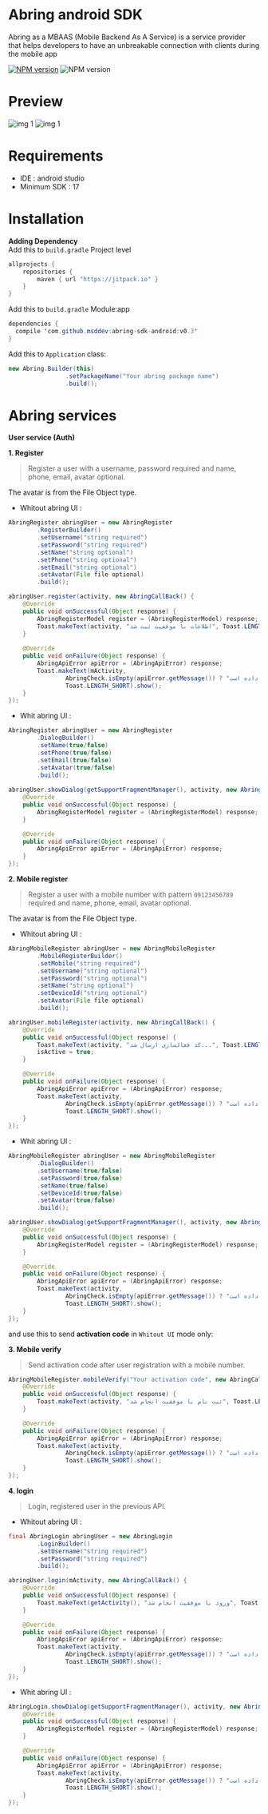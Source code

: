 # Abring android SDK
Abring as a MBAAS (Mobile Backend As A Service) is a service provider that helps developers to have an unbreakable connection with clients during the mobile app

[![NPM version](https://img.shields.io/badge/Download-0.3-brightgreen.svg)](https://github.com/msddev/abring-sdk-android)
![NPM version](https://img.shields.io/badge/min%20sdk-17-red.svg)

# Preview
![img 1](http://s8.picofile.com/file/8312681284/111.png) 
![img 1](http://s9.picofile.com/file/8312681300/222.png) 

# Requirements
- IDE : android studio
- Minimum SDK : 17

# Installation

**Adding Dependency**
</br>
Add this to `build.gradle` Project level
</br>
```java
allprojects {
    repositories {
        maven { url "https://jitpack.io" }
    }
}
```
Add this to `build.gradle` Module:app
</br>
```java
dependencies {
  compile 'com.github.msddev:abring-sdk-android:v0.3'
}

```
Add this to `Application` class:
</br>
```java
new Abring.Builder(this)
                .setPackageName("Your abring package name")
                .build();
```
# Abring services

**User service (Auth)**

**1. Register**
> Register a user with a username, password required and name, phone, email, avatar optional.

The avatar is from the File Object type.

- Whitout abring UI :
```java
AbringRegister abringUser = new AbringRegister
        .RegisterBuilder()
        .setUsername("string required")
        .setPassword("string required")
        .setName("string optional")
        .setPhone("string optional")
        .setEmail("string optional")
        .setAvatar(File file optional)
        .build();

abringUser.register(activity, new AbringCallBack() {
    @Override
    public void onSuccessful(Object response) {
        AbringRegisterModel register = (AbringRegisterModel) response;
        Toast.makeText(activity, "اطلاعات با موفقیت ثبت شد", Toast.LENGTH_SHORT).show();
    }
                                                                                                                  
    @Override
    public void onFailure(Object response) {
        AbringApiError apiError = (AbringApiError) response;
        Toast.makeText(mActivity,
                AbringCheck.isEmpty(apiError.getMessage()) ? "متاسفانه خطایی رخ داده است" : apiError.getMessage(),
                Toast.LENGTH_SHORT).show();
    }
});
```

- Whit abring UI :
```java
AbringRegister abringUser = new AbringRegister
        .DialogBuilder()
        .setName(true/false)
        .setPhone(true/false)
        .setEmail(true/false)
        .setAvatar(true/false)
        .build();
        
abringUser.showDialog(getSupportFragmentManager(), activity, new AbringCallBack() {
    @Override
    public void onSuccessful(Object response) {
        AbringRegisterModel register = (AbringRegisterModel) response;
    }

    @Override
    public void onFailure(Object response) {
        AbringApiError apiError = (AbringApiError) response;
    }
});
```
**2. Mobile register**
> Register a user with a mobile number with pattern `09123456789` required and name, phone, email, avatar optional.

The avatar is from the File Object type.

- Whitout abring UI :
```java
AbringMobileRegister abringUser = new AbringMobileRegister
        .MobileRegisterBuilder()
        .setMobile("string required")
        .setUsername("string optional")
        .setPassword("string optional")
        .setName("string optional")
        .setDeviceId("string optional")
        .setAvatar(File file optional)
        .build();

abringUser.mobileRegister(activity, new AbringCallBack() {
    @Override
    public void onSuccessful(Object response) {
        Toast.makeText(activity, "کد فعالسازی ارسال شد...", Toast.LENGTH_LONG).show();
        isActive = true;
    }

    @Override
    public void onFailure(Object response) {
        AbringApiError apiError = (AbringApiError) response;
        Toast.makeText(activity,
                AbringCheck.isEmpty(apiError.getMessage()) ? "متاسفانه خطایی رخ داده است" : apiError.getMessage(),
                Toast.LENGTH_SHORT).show();
    }
});
```

- Whit abring UI :
```java
AbringMobileRegister abringUser = new AbringMobileRegister
        .DialogBuilder()
        .setUsername(true/false)
        .setPassword(true/false)
        .setName(true/false)
        .setDeviceId(true/false)
        .setAvatar(true/false)
        .build();

abringUser.showDialog(getSupportFragmentManager(), activity, new AbringCallBack() {
    @Override
    public void onSuccessful(Object response) {
        AbringRegisterModel register = (AbringRegisterModel) response;
    }

    @Override
    public void onFailure(Object response) {
        AbringApiError apiError = (AbringApiError) response;
        Toast.makeText(activity,
                AbringCheck.isEmpty(apiError.getMessage()) ? "متاسفانه خطایی رخ داده است" : apiError.getMessage(),
                Toast.LENGTH_SHORT).show();
    }
});
```

and use this to send **activation code** in `Whitout UI` mode only:

**3. Mobile verify**
> Send activation code after user registration with a mobile number.

```java
AbringMobileRegister.mobileVerify("Your activation code", new AbringCallBack<Object, Object>() {
    @Override
    public void onSuccessful(Object response) {
        Toast.makeText(activity, "ثبت نام با موفقیت انجام شد", Toast.LENGTH_LONG).show();
    }

    @Override
    public void onFailure(Object response) {
        AbringApiError apiError = (AbringApiError) response;
        Toast.makeText(activity,
                AbringCheck.isEmpty(apiError.getMessage()) ? "متاسفانه خطایی رخ داده است" : apiError.getMessage(),
                Toast.LENGTH_SHORT).show();
    }
});
```

**4. login**
> Login, registered user in the previous API.

- Whitout abring UI :
```java
final AbringLogin abringUser = new AbringLogin
        .LoginBuilder()
        .setUsername("string required")
        .setPassword("string required")
        .build();

abringUser.login(mActivity, new AbringCallBack() {
    @Override
    public void onSuccessful(Object response) {
        Toast.makeText(getActivity(), "ورود با موفقیت انجام شد", Toast.LENGTH_LONG).show();
    }

    @Override
    public void onFailure(Object response) {
        AbringApiError apiError = (AbringApiError) response;
        Toast.makeText(activity,
                AbringCheck.isEmpty(apiError.getMessage()) ? "متاسفانه خطایی رخ داده است" : apiError.getMessage(),
                Toast.LENGTH_SHORT).show();
    }
});
```

- Whit abring UI :
```java
AbringLogin.showDialog(getSupportFragmentManager(), activity, new AbringCallBack() {
    @Override
    public void onSuccessful(Object response) {
        AbringRegisterModel register = (AbringRegisterModel) response;
    }

    @Override
    public void onFailure(Object response) {
        AbringApiError apiError = (AbringApiError) response;
        Toast.makeText(activity,
                AbringCheck.isEmpty(apiError.getMessage()) ? "متاسفانه خطایی رخ داده است" : apiError.getMessage(),
                Toast.LENGTH_SHORT).show();
    }
});
```
